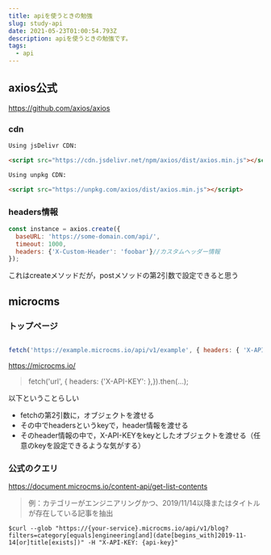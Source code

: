 ```yaml
---
title: apiを使うときの勉強
slug: study-api
date: 2021-05-23T01:00:54.793Z
description: apiを使うときの勉強です。
tags:
  - api
---
```

## axios公式

<https://github.com/axios/axios>

### cdn

```html
Using jsDelivr CDN:

<script src="https://cdn.jsdelivr.net/npm/axios/dist/axios.min.js"></script>

Using unpkg CDN:

<script src="https://unpkg.com/axios/dist/axios.min.js"></script>
```

### headers情報

```javascript
const instance = axios.create({
  baseURL: 'https://some-domain.com/api/',
  timeout: 1000,
  headers: {'X-Custom-Header': 'foobar'}//カスタムヘッダー情報
});
```

これはcreateメソッドだが，postメソッドの第2引数で設定できると思う

## microcms

### トップページ

```javascript

fetch('https://example.microcms.io/api/v1/example', { headers: { 'X-API-KEY': 'dc59f358-4622-471f-8d1e-6c7a6f969558' }, }) .then(res => res.json()) .then(res => console.log(res));
```

<https://microcms.io/>


>fetch('url', { headers: {'X-API-KEY': <key>},}).then(...);

以下ということらしい

- fetchの第2引数に，オブジェクトを渡せる
- その中でheadersというkeyで，header情報を渡せる
- そのheader情報の中で，X-API-KEYをkeyとしたオブジェクトを渡せる（任意のkeyを設定できるような気がする）

### 公式のクエリ

<https://document.microcms.io/content-api/get-list-contents>

>例：カテゴリーがエンジニアリングかつ、2019/11/14以降またはタイトルが存在している記事を抽出

```
$curl --glob "https://{your-service}.microcms.io/api/v1/blog?filters=category[equals]engineering[and](date[begins_with]2019-11-14[or]title[exists])" -H "X-API-KEY: {api-key}"
```


